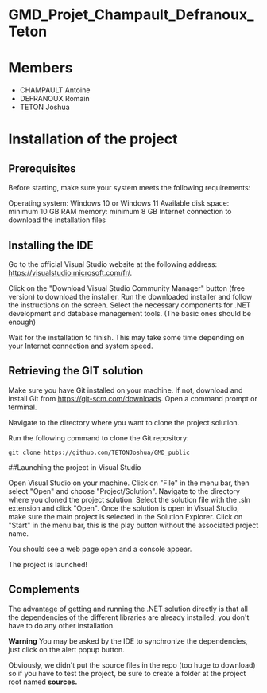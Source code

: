 # GMD_Projet_Champault_Defranoux_Teton

# Members

* CHAMPAULT Antoine
* DEFRANOUX Romain
* TETON Joshua

# Installation of the project

## Prerequisites

Before starting, make sure your system meets the following requirements:

Operating system: Windows 10 or Windows 11
Available disk space: minimum 10 GB
RAM memory: minimum 8 GB
Internet connection to download the installation files

## Installing the IDE

Go to the official Visual Studio website at the following address: https://visualstudio.microsoft.com/fr/. 

Click on the "Download Visual Studio Community Manager" button (free version) to download the installer.
Run the downloaded installer and follow the instructions on the screen.
Select the necessary components for .NET development and database management tools. (The basic ones should be enough)

Wait for the installation to finish. This may take some time depending on your Internet connection and system speed.

## Retrieving the GIT solution

Make sure you have Git installed on your machine. If not, download and install Git from https://git-scm.com/downloads.
Open a command prompt or terminal.

Navigate to the directory where you want to clone the project solution.

Run the following command to clone the Git repository:

`git clone https://github.com/TETONJoshua/GMD_public`

##Launching the project in Visual Studio

Open Visual Studio on your machine.
Click on "File" in the menu bar, then select "Open" and choose "Project/Solution".
Navigate to the directory where you cloned the project solution.
Select the solution file with the .sln extension and click "Open".
Once the solution is open in Visual Studio, make sure the main project is selected in the Solution Explorer.
Click on "Start" in the menu bar, this is the play button without the associated project name.

You should see a web page open and a console appear. 

The project is launched!

## Complements

The advantage of getting and running the .NET solution directly is that all the dependencies of the different libraries are already installed, you don't have to do any other installation. 

**Warning** You may be asked by the IDE to synchronize the dependencies, just click on the alert popup button.

Obviously, we didn't put the source files in the repo (too huge to download) so if you have to test the project, be sure to create a folder at the project root named <b>sources<b>.
